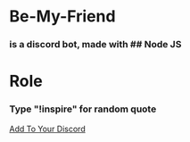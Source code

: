 # Be-My-Friend
### is a discord bot, made with ## Node JS

# Role
### Type "!inspire" for random quote

[Add To Your Discord](https://discord.com/api/oauth2/authorize?client_id=845555239008600074&permissions=470080&scope=bot)
